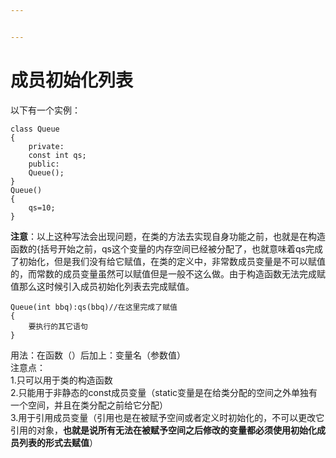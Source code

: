```yaml
---


---
```


<h1 id="成员初始化列表"><span class="prefix"></span><span class="content">成员初始化列表</span><span class="suffix"></span></h1>
<p>以下有一个实例：</p>
<pre><code>class Queue
{
    private:
    const int qs;
    public:
    Queue();
}
Queue()
{
    qs=10;
}
</code></pre>
<p><strong>注意</strong>：以上这种写法会出现问题，在类的方法去实现自身功能之前，也就是在构造函数的{括号开始之前，qs这个变量的内存空间已经被分配了，也就意味着qs完成了初始化，但是我们没有给它赋值，在类的定义中，非常数成员变量是不可以赋值的，而常数的成员变量虽然可以赋值但是一般不这么做。由于构造函数无法完成赋值那么这时候引入成员初始化列表去完成赋值。</p>
<pre><code>Queue(int bbq):qs(bbq)//在这里完成了赋值
{
    要执行的其它语句
}
</code></pre>
<p>用法：在函数（）后加上：变量名（参数值）<br>
注意点：<br>
1.只可以用于类的构造函数<br>
2.只能用于非静态的const成员变量（static变量是在给类分配的空间之外单独有一个空间，并且在类分配之前给它分配）<br>
3.用于引用成员变量（引用也是在被赋予空间或者定义时初始化的，不可以更改它引用的对象，<strong>也就是说所有无法在被赋予空间之后修改的变量都必须使用初始化成员列表的形式去赋值</strong>）</p>

